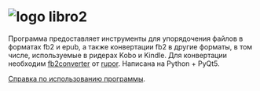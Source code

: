 # ![logo](../master/src/icon/src/Images/bookshelf_32px.png) libro2


Программа предоставляет инструменты для упорядочения файлов в форматах fb2 и epub, а также конвертации fb2 в другие форматы, в том числе, используемые в ридерах Kobo и Kindle. Для конвертации необходим [fb2converter](https://github.com/rupor-github/fb2converter) от [rupor](https://github.com/rupor-github). Написана на Python + PyQt5.

[Справка по использованию программы](https://github.com/dnkorpushov/libro2/wiki).



